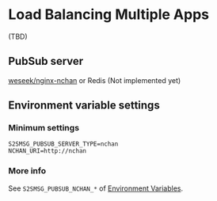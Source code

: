 # Load Balancing Multiple Apps

(TBD)

## PubSub server

[weseek/nginx-nchan](https://hub.docker.com/repository/docker/weseek/nginx-nchan/) or Redis (Not implemented yet)

## Environment variable settings

### Minimum settings

```
S2SMSG_PUBSUB_SERVER_TYPE=nchan
NCHAN_URI=http://nchan
```

### More info

See `S2SMSG_PUBSUB_NCHAN_*` of [Environment Variables](./env-vars.md).
